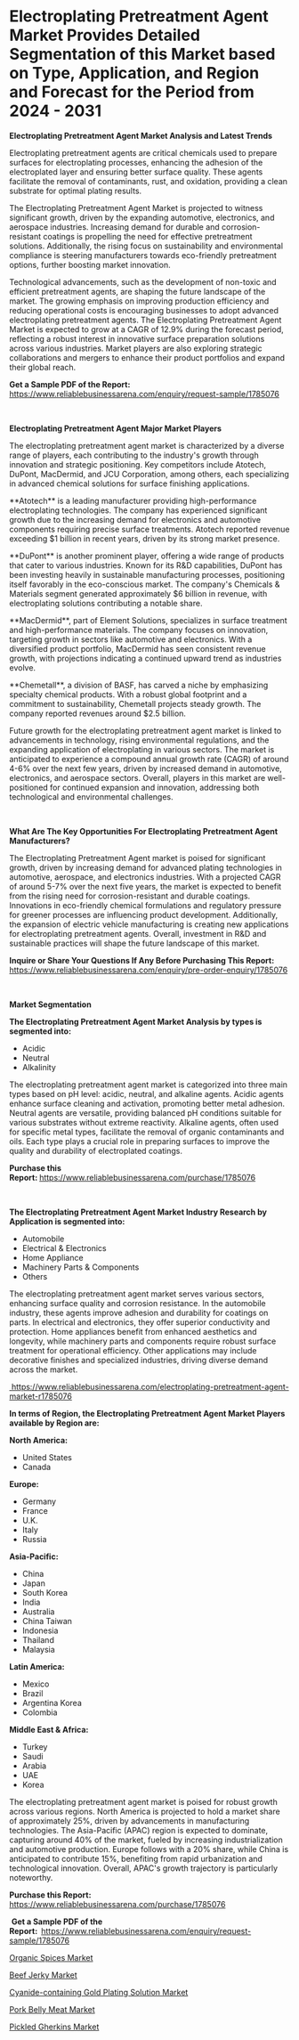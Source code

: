 <p><h1>Electroplating Pretreatment Agent Market Provides Detailed Segmentation of this Market based on Type, Application, and Region and Forecast for the Period from 2024 - 2031</h1></p><p><strong>Electroplating Pretreatment Agent Market Analysis and Latest Trends</strong></p>
<p><p>Electroplating pretreatment agents are critical chemicals used to prepare surfaces for electroplating processes, enhancing the adhesion of the electroplated layer and ensuring better surface quality. These agents facilitate the removal of contaminants, rust, and oxidation, providing a clean substrate for optimal plating results. </p><p>The Electroplating Pretreatment Agent Market is projected to witness significant growth, driven by the expanding automotive, electronics, and aerospace industries. Increasing demand for durable and corrosion-resistant coatings is propelling the need for effective pretreatment solutions. Additionally, the rising focus on sustainability and environmental compliance is steering manufacturers towards eco-friendly pretreatment options, further boosting market innovation.</p><p>Technological advancements, such as the development of non-toxic and efficient pretreatment agents, are shaping the future landscape of the market. The growing emphasis on improving production efficiency and reducing operational costs is encouraging businesses to adopt advanced electroplating pretreatment agents. The Electroplating Pretreatment Agent Market is expected to grow at a CAGR of 12.9% during the forecast period, reflecting a robust interest in innovative surface preparation solutions across various industries. Market players are also exploring strategic collaborations and mergers to enhance their product portfolios and expand their global reach.</p></p>
<p><strong>Get a Sample PDF of the Report:&nbsp;</strong> <a href="https://www.reliablebusinessarena.com/enquiry/request-sample/1785076?utm_campaign=1282&utm_medium=2&utm_source=Github&utm_content=ia&utm_term=08102024&utm_id=electroplating-pretreatment-agent">https://www.reliablebusinessarena.com/enquiry/request-sample/1785076</a></p>
<p>&nbsp;</p>
<p><strong>Electroplating Pretreatment Agent Major Market Players</strong></p>
<p><p>The electroplating pretreatment agent market is characterized by a diverse range of players, each contributing to the industry's growth through innovation and strategic positioning. Key competitors include Atotech, DuPont, MacDermid, and JCU Corporation, among others, each specializing in advanced chemical solutions for surface finishing applications.</p><p>**Atotech** is a leading manufacturer providing high-performance electroplating technologies. The company has experienced significant growth due to the increasing demand for electronics and automotive components requiring precise surface treatments. Atotech reported revenue exceeding $1 billion in recent years, driven by its strong market presence.</p><p>**DuPont** is another prominent player, offering a wide range of products that cater to various industries. Known for its R&D capabilities, DuPont has been investing heavily in sustainable manufacturing processes, positioning itself favorably in the eco-conscious market. The company's Chemicals & Materials segment generated approximately $6 billion in revenue, with electroplating solutions contributing a notable share.</p><p>**MacDermid**, part of Element Solutions, specializes in surface treatment and high-performance materials. The company focuses on innovation, targeting growth in sectors like automotive and electronics. With a diversified product portfolio, MacDermid has seen consistent revenue growth, with projections indicating a continued upward trend as industries evolve.</p><p>**Chemetall**, a division of BASF, has carved a niche by emphasizing specialty chemical products. With a robust global footprint and a commitment to sustainability, Chemetall projects steady growth. The company reported revenues around $2.5 billion.</p><p>Future growth for the electroplating pretreatment agent market is linked to advancements in technology, rising environmental regulations, and the expanding application of electroplating in various sectors. The market is anticipated to experience a compound annual growth rate (CAGR) of around 4-6% over the next few years, driven by increased demand in automotive, electronics, and aerospace sectors. Overall, players in this market are well-positioned for continued expansion and innovation, addressing both technological and environmental challenges.</p></p>
<p>&nbsp;</p>
<p><strong>What Are The Key Opportunities For Electroplating Pretreatment Agent Manufacturers?</strong></p>
<p><p>The Electroplating Pretreatment Agent market is poised for significant growth, driven by increasing demand for advanced plating technologies in automotive, aerospace, and electronics industries. With a projected CAGR of around 5-7% over the next five years, the market is expected to benefit from the rising need for corrosion-resistant and durable coatings. Innovations in eco-friendly chemical formulations and regulatory pressure for greener processes are influencing product development. Additionally, the expansion of electric vehicle manufacturing is creating new applications for electroplating pretreatment agents. Overall, investment in R&D and sustainable practices will shape the future landscape of this market.</p></p>
<p><strong>Inquire or Share Your Questions If Any Before Purchasing This Report:</strong> <a href="https://www.reliablebusinessarena.com/enquiry/pre-order-enquiry/1785076?utm_campaign=1282&utm_medium=2&utm_source=Github&utm_content=ia&utm_term=08102024&utm_id=electroplating-pretreatment-agent">https://www.reliablebusinessarena.com/enquiry/pre-order-enquiry/1785076</a></p>
<p>&nbsp;</p>
<p><strong>Market Segmentation</strong></p>
<p><strong>The Electroplating Pretreatment Agent Market Analysis by types is segmented into:</strong></p>
<p><ul><li>Acidic</li><li>Neutral</li><li>Alkalinity</li></ul></p>
<p><p>The electroplating pretreatment agent market is categorized into three main types based on pH level: acidic, neutral, and alkaline agents. Acidic agents enhance surface cleaning and activation, promoting better metal adhesion. Neutral agents are versatile, providing balanced pH conditions suitable for various substrates without extreme reactivity. Alkaline agents, often used for specific metal types, facilitate the removal of organic contaminants and oils. Each type plays a crucial role in preparing surfaces to improve the quality and durability of electroplated coatings.</p></p>
<p><strong>Purchase this Report:&nbsp;</strong><a href="https://www.reliablebusinessarena.com/purchase/1785076?utm_campaign=1282&utm_medium=2&utm_source=Github&utm_content=ia&utm_term=08102024&utm_id=electroplating-pretreatment-agent">https://www.reliablebusinessarena.com/purchase/1785076</a></p>
<p>&nbsp;</p>
<p><strong>The Electroplating Pretreatment Agent Market Industry Research by Application is segmented into:</strong></p>
<p><ul><li>Automobile</li><li>Electrical & Electronics</li><li>Home Appliance</li><li>Machinery Parts & Components</li><li>Others</li></ul></p>
<p><p>The electroplating pretreatment agent market serves various sectors, enhancing surface quality and corrosion resistance. In the automobile industry, these agents improve adhesion and durability for coatings on parts. In electrical and electronics, they offer superior conductivity and protection. Home appliances benefit from enhanced aesthetics and longevity, while machinery parts and components require robust surface treatment for operational efficiency. Other applications may include decorative finishes and specialized industries, driving diverse demand across the market.</p></p>
<p><a href="https://www.reliablebusinessarena.com/electroplating-pretreatment-agent-market-r1785076?utm_campaign=1282&utm_medium=2&utm_source=Github&utm_content=ia&utm_term=08102024&utm_id=electroplating-pretreatment-agent">&nbsp;https://www.reliablebusinessarena.com/electroplating-pretreatment-agent-market-r1785076</a></p>
<p><strong>In terms of Region, the Electroplating Pretreatment Agent Market Players available by Region are:</strong></p>
<p>
    <p> <strong> North America: </strong>
        <ul>
            <li>United States</li>
            <li>Canada</li>
        </ul>
        </p> 
    <p> <strong> Europe: </strong>
        <ul>
            <li>Germany</li>
            <li>France</li>
            <li>U.K.</li>
            <li>Italy</li>
            <li>Russia</li>
        </ul>
        </p> 
    <p> <strong> Asia-Pacific: </strong>
        <ul>
            <li>China</li>
            <li>Japan</li>
            <li>South Korea</li>
            <li>India</li>
            <li>Australia</li>
            <li>China Taiwan</li>
            <li>Indonesia</li>
            <li>Thailand</li>
            <li>Malaysia</li>
        </ul>
        </p> 
    <p> <strong> Latin America: </strong>
        <ul>
            <li>Mexico</li>
            <li>Brazil</li>
            <li>Argentina Korea</li>
            <li>Colombia</li>
        </ul>
        </p> 
    <p> <strong> Middle East & Africa: </strong>
        <ul>
            <li>Turkey</li>
            <li>Saudi</li>
            <li>Arabia</li>
            <li>UAE</li>
            <li>Korea</li>
        </ul>
    </p>
    </p>
<p><p>The electroplating pretreatment agent market is poised for robust growth across various regions. North America is projected to hold a market share of approximately 25%, driven by advancements in manufacturing technologies. The Asia-Pacific (APAC) region is expected to dominate, capturing around 40% of the market, fueled by increasing industrialization and automotive production. Europe follows with a 20% share, while China is anticipated to contribute 15%, benefiting from rapid urbanization and technological innovation. Overall, APAC's growth trajectory is particularly noteworthy.</p></p>
<p><strong>Purchase this Report: </strong><a href="https://www.reliablebusinessarena.com/purchase/1785076?utm_campaign=1282&utm_medium=2&utm_source=Github&utm_content=ia&utm_term=08102024&utm_id=electroplating-pretreatment-agent">https://www.reliablebusinessarena.com/purchase/1785076</a></p>
<p>&nbsp;<strong>Get a Sample PDF of the Report:&nbsp;&nbsp;</strong><a href="https://www.reliablebusinessarena.com/enquiry/request-sample/1785076?utm_campaign=1282&utm_medium=2&utm_source=Github&utm_content=ia&utm_term=08102024&utm_id=electroplating-pretreatment-agent">https://www.reliablebusinessarena.com/enquiry/request-sample/1785076</a></p>
<p><strong></strong></p>
<p><p><a href="https://issuu.com/reportprime-2/docs/organic-spices-market-size-2030.ppt_8fbf5db342a112?utm_campaign=1282&utm_medium=2&utm_source=Github&utm_content=ia&utm_term=08102024&utm_id=electroplating-pretreatment-agent">Organic Spices Market</a></p><p><a href="https://www.linkedin.com/pulse/beef-jerky-market-segmentation-geographical-regions-forcast-till-cayaf?utm_campaign=1282&utm_medium=2&utm_source=Github&utm_content=ia&utm_term=08102024&utm_id=electroplating-pretreatment-agent">Beef Jerky Market</a></p><p><a href="https://github.com/napierswinnyfg/Market-Research-Report-List-1/blob/main/cyanide-containing-gold-plating-solution-market.md?utm_campaign=1282&utm_medium=2&utm_source=Github&utm_content=ia&utm_term=08102024&utm_id=electroplating-pretreatment-agent">Cyanide-containing Gold Plating Solution Market</a></p><p><a href="https://www.linkedin.com/pulse/pork-belly-meat-market-innovations-trends-comprehensive-study-ccitf?utm_campaign=1282&utm_medium=2&utm_source=Github&utm_content=ia&utm_term=08102024&utm_id=electroplating-pretreatment-agent">Pork Belly Meat Market</a></p><p><a href="https://issuu.com/reportprime-2/docs/pickled-gherkins-market-size-2030.p_27829c54ab1d87?utm_campaign=1282&utm_medium=2&utm_source=Github&utm_content=ia&utm_term=08102024&utm_id=electroplating-pretreatment-agent">Pickled Gherkins Market</a></p></p>